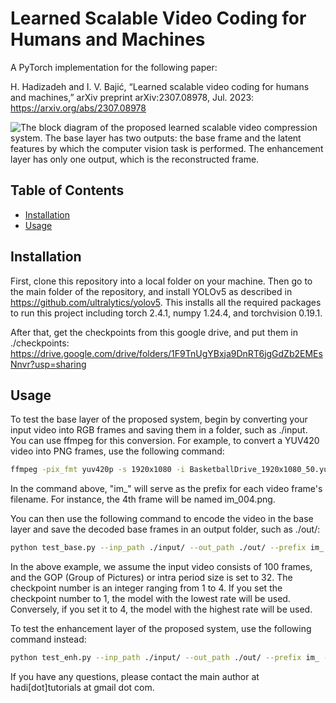 # Learned Scalable Video Coding for Humans and Machines

A PyTorch implementation for the following paper:

H. Hadizadeh and I. V. Bajić, “Learned scalable video coding for humans and machines,” arXiv preprint arXiv:2307.08978, Jul. 2023: https://arxiv.org/abs/2307.08978

![The block diagram of the proposed learned scalable video compression system. The base layer has two outputs: the base frame and the latent features by which the computer vision task is performed. The
enhancement layer has only one output, which is the reconstructed frame.](images/main_flowchart2.png)

## Table of Contents
- [Installation](#installation)
- [Usage](#usage)

## Installation

First, clone this repository into a local folder on your machine. Then go to the main folder of the repository, and install YOLOv5 as described in https://github.com/ultralytics/yolov5. This installs all the required packages to run this project including torch 2.4.1, numpy 1.24.4, and torchvision 0.19.1.

After that, get the checkpoints from this google drive, and put them in ./checkpoints: https://drive.google.com/drive/folders/1F9TnUgYBxja9DnRT6jgGdZb2EMEsNnvr?usp=sharing

## Usage
To test the base layer of the proposed system, begin by converting your input video into RGB frames and saving them in a folder, such as ./input. You can use ffmpeg for this conversion. For example, to convert a YUV420 video into PNG frames, use the following command:
```bash
ffmpeg -pix_fmt yuv420p -s 1920x1080 -i BasketballDrive_1920x1080_50.yuv -f image2 ./input/im_%03d.png
```

In the command above, "im_" will serve as the prefix for each video frame's filename. For instance, the 4th frame will be named im_004.png.

You can then use the following command to encode the video in the base layer and save the decoded base frames in an output folder, such as ./out/:
```bash
python test_base.py --inp_path ./input/ --out_path ./out/ --prefix im_ --checkpoint_number 1 --no_frames 100 --gop 32
```

In the above example, we assume the input video consists of 100 frames, and the GOP (Group of Pictures) or intra period size is set to 32. The checkpoint number is an integer ranging from 1 to 4. If you set the checkpoint number to 1, the model with the lowest rate will be used. Conversely, if you set it to 4, the model with the highest rate will be used.

To test the enhancement layer of the proposed system, use the following command instead:
```bash
python test_enh.py --inp_path ./input/ --out_path ./out/ --prefix im_ --checkpoint_number 1 --no_frames 100 --gop 32
```

If you have any questions, please contact the main author at hadi[dot]tutorials at gmail dot com.
